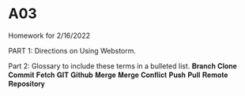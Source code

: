 # A03
Homework for 2/16/2022


PART 1: Directions on Using Webstorm.

Part 2: Glossary to include these terms in a bulleted list.
𝐁𝐫𝐚𝐧𝐜𝐡
𝐂𝐥𝐨𝐧𝐞
𝐂𝐨𝐦𝐦𝐢𝐭
𝐅𝐞𝐭𝐜𝐡
𝐆𝐈𝐓
𝐆𝐢𝐭𝐡𝐮𝐛
𝐌𝐞𝐫𝐠𝐞
𝐌𝐞𝐫𝐠𝐞 𝐂𝐨𝐧𝐟𝐥𝐢𝐜𝐭
𝐏𝐮𝐬𝐡
𝐏𝐮𝐥𝐥
𝐑𝐞𝐦𝐨𝐭𝐞
𝐑𝐞𝐩𝐨𝐬𝐢𝐭𝐨𝐫𝐲
